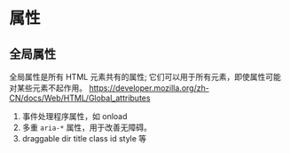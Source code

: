 # 属性

## 全局属性

全局属性是所有 HTML 元素共有的属性; 它们可以用于所有元素，即使属性可能对某些元素不起作用。
https://developer.mozilla.org/zh-CN/docs/Web/HTML/Global_attributes

1. 事件处理程序属性，如 onload
2. 多重 `aria-*` 属性，用于改善无障碍。
3. draggable dir title class id style 等
